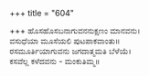 +++
title = "604"

+++
ಹೊಸಹೊಸಬನಾಗುವನನುಕ್ಷಣಂ ಮಾನವನು।  
ವಸುಧೆಯಾ ಮೂಸೆಯಲಿ ಪುಟಪಾಕವಾಂತು॥  
ರಸಮೂರ್ತಿಯಾಗುವನು ಜಗದಾತ್ಮಮತಿ ಬೆಳೆಯೆ।  
ಕಸವೆಲ್ಲ ಕಳೆದವನು - ಮಂಕುತಿಮ್ಮ॥  
